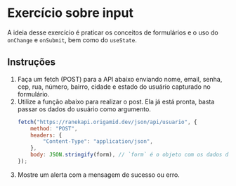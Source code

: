 # Exercício sobre input

A ideia desse exercício é praticar os conceitos de formulários e o uso do `onChange` e `onSubmit`, bem como do `useState`.

## Instruções

1. Faça um fetch (POST) para a API abaixo enviando nome, email, senha, cep, rua, número, bairro, cidade e estado do usuário capturado no formulário.
2. Utilize a função abaixo para realizar o post. Ela já está pronta, basta passar os dados do usuário como argumento.
    ```js
    fetch("https://ranekapi.origamid.dev/json/api/usuario", {
    	method: "POST",
    	headers: {
    		"Content-Type": "application/json",
    	},
    	body: JSON.stringify(form), // `form` é o objeto com os dados do usuário
    });
    ```
3. Mostre um alerta com a mensagem de sucesso ou erro.
